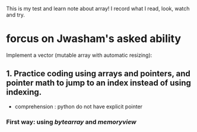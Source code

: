 This is my test and learn note about array! I record what I read, look, watch and try.  
# forcus on Jwasham's asked ability   
Implement a vector (mutable array with automatic resizing):
## 1. Practice coding using arrays and pointers, and pointer math to jump to an index instead of using indexing.
* comprehension  : python do not have explicit pointer
### First way: using *bytearray* and *memoryview*

